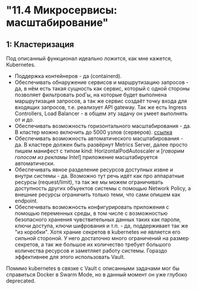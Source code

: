 # "11.4 Микросервисы: масштабирование"

## 1: Кластеризация

Под описанный функционал идеально ложится, как мне кажется, Kubernetes.
- Поддержка контейнеров - да (containerd).
- Обеспечивать обнаружение сервисов и маршрутизацию запросов - да, в нём есть такая сущность как сервис, который с одной стороны позволяет фильтровать pod'ы, на которые будет выполнена маршрутизация запросов, а так же сервис создаёт точку входа для входящих запросов, т.е. реализует API gateway. Так же есть Ingress Controllers, Load Balancer - в общем эту задачу он умеет выполнять от и до.
- Обеспечивать возможность горизонтального масштабирования - да. В кластер можно включить до 5000 узлов (серверов). [ссылка](https://kubernetes.io/docs/setup/best-practices/cluster-large/)  
- Обеспечивать возможность автоматического масштабирования - да. В кластере должен быть развёрнут Metrics Server, далее просто пишем манифест с типом kind: HorizontalPodAutoscaler и [_говорим голосом из рекламы Intel_] приложение масштабируется автоматически.
- Обеспечивать явное разделение ресурсов доступных извне и внутри системы - да. Возможно тут речь идёт как про аппаратные ресурсы (request/limit), та так же мы можем ограничивать доступность других объуектов системы с помощью Network Policy, а внешние ресурсы ограничить только теми, что сами опишем как endpoint.
- Обеспечивать возможность конфигурировать приложения с помощью переменных среды, в том числе с возможностью безопасного хранения чувствительных данных таких как пароли, ключи доступа, ключи шифрования и т.п. - да, поддерживает так же "из коробки". Хотя храние секретов в kubernetes не является его сильной стороной. У него достаточно много ограничений на размер секретов, а так же большое их количество требует большого количества ресурсов и заметляет работу системы. Гораздо эффективнее для этого использовать Vault.

Помимо kubernetes в связке с Vault с описанными задачами мог бы справиться Docker в Swarm Mode, но в данный момент он уже глубоко deprecated.
